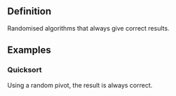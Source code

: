 ## Definition
Randomised algorithms that always give correct results.
## Examples
### Quicksort
Using a random pivot, the result is always correct.